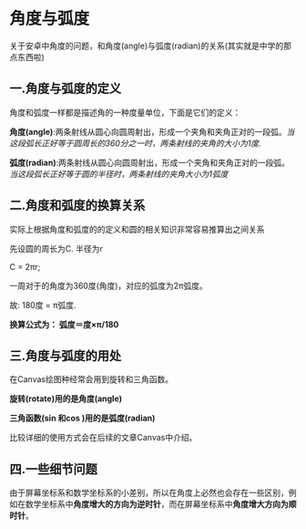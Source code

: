 # 角度与弧度

关于安卓中角度的问题，和角度(angle)与弧度(radian)的关系(其实就是中学的那点东西啦)

## 一.角度与弧度的定义
角度和弧度一样都是描述角的一种度量单位，下面是它们的定义：

<b>角度(angle)</b>:两条射线从圆心向圆周射出，形成一个夹角和夹角正对的一段弧。<i>当这段弧长正好等于圆周长的360分之一时，两条射线的夹角的大小为1度.</i>

<b>弧度(radian)</b>:两条射线从圆心向圆周射出，形成一个夹角和夹角正对的一段弧。<i>当这段弧长正好等于圆的半径时，两条射线的夹角大小为1弧度</i>

## 二.角度和弧度的换算关系
实际上根据角度和弧度的的定义和圆的相关知识非常容易推算出之间关系

先设圆的周长为C. 半径为r

C = 2πr;

一周对于的角度为360度(角度)，对应的弧度为2π弧度。

故: 180度 = π弧度.

<b>换算公式为：  弧度＝度×π/180 </b>

## 三.角度与弧度的用处
在Canvas绘图种经常会用到旋转和三角函数。

<b>旋转(rotate)用的是角度(angle)</b>

<b>三角函数(sin 和cos )用的是弧度(radian)</b>

比较详细的使用方式会在后续的文章Canvas中介绍。

## 四.一些细节问题
由于屏幕坐标系和数学坐标系的小差别，所以在角度上必然也会存在一些区别，例如在数学坐标系中<b>角度增大的方向为逆时针</b>，而在屏幕坐标系中<b>角度增大方向为顺时针</b>。





